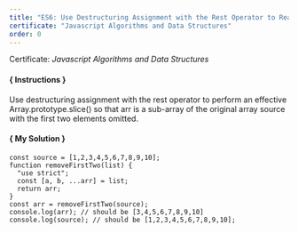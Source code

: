```yaml
---
title: "ES6: Use Destructuring Assignment with the Rest Operator to Reassign Array Elements"
certificate: "Javascript Algorithms and Data Structures"
order: 0
---
```

Certificate: *Javascript Algorithms and Data Structures*

#### { Instructions }
Use destructuring assignment with the rest operator to perform an effective Array.prototype.slice() so that arr is a sub-array of the original array source with the first two elements omitted.

#### { My Solution }
```
const source = [1,2,3,4,5,6,7,8,9,10];
function removeFirstTwo(list) {
  "use strict";
  const [a, b, ...arr] = list;
  return arr;
}
const arr = removeFirstTwo(source);
console.log(arr); // should be [3,4,5,6,7,8,9,10]
console.log(source); // should be [1,2,3,4,5,6,7,8,9,10];
```
